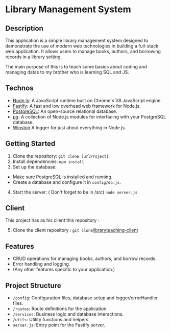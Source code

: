 # Library Management System

## Description

This application is a simple library management system designed to demonstrate the use of modern web technologies in building a full-stack web application. It allows users to manage books, authors, and borrowing records in a library setting.

The main purpose of this is to teach some basics about coding and managing datas to my brother who is learning SQL and JS.

## Technos

- [Node.js](https://nodejs.org/en/docs/): A JavaScript runtime built on Chrome's V8 JavaScript engine.
- [Fastify](https://www.fastify.io/docs/latest/): A fast and low overhead web framework for Node.js.
- [PostgreSQL](https://www.postgresql.org/docs/): An open-source relational database.
- [pg](https://node-postgres.com/): A collection of Node.js modules for interfacing with your PostgreSQL database.
- [Winston](https://github.com/winstonjs/winston) A logger for just about everything in Node.js.

## Getting Started

1. Clone the repository:
   `git clone [urlProject]`
2. Install dependencies:
   `npm install`
3. Set up the database:

- Make sure PostgreSQL is installed and running.
- Create a database and configure it in `config/db.js`.

4. Start the server: ( Don't forget to be in /src)
   `node server.js`

## Client

This project has as his client this repository :

5. Clone the client repository :
   `git clone`[libraryteaching-client](https://github.com/AurelienPospieszynski/libraryteaching-client)

## Features

- CRUD operations for managing books, authors, and borrow records.
- Error handling and logging.
- (Any other features specific to your application.)

## Project Structure

- `/config`: Configuration files, database setup and logger/errorHandler files.
- `/routes`: Route definitions for the application.
- `/services`: Business logic and database interactions.
- `/utils`: Utility functions and helpers.
- `server.js`: Entry point for the Fastify server.
